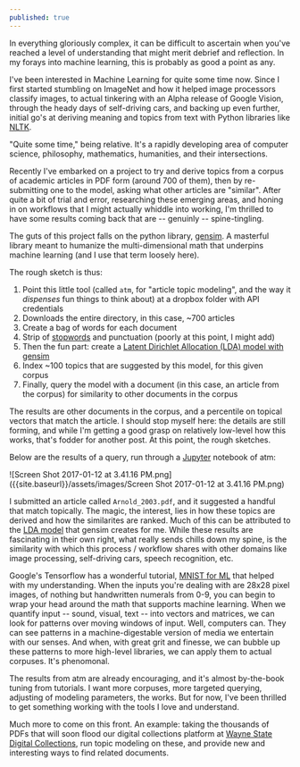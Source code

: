 ```yaml
---
published: true
---
```

In everything gloriously complex, it can be difficult to ascertain when you've reached a level of understanding that might merit debrief and reflection.  In my forays into machine learning, this is probably as good a point as any.

I've been interested in Machine Learning for quite some time now.  Since I first started stumbling on ImageNet and how it helped image processors classify images, to actual tinkering with an Alpha release of Google Vision, through the heady days of self-driving cars, and backing up even further, initial go's at deriving meaning and topics from text with Python libraries like [NLTK](http://www.nltk.org/).

"Quite some time," being relative.  It's a rapidly developing area of computer science, philosophy, mathematics, humanities, and their intersections.

Recently I've embarked on a project to try and derive topics from a corpus of academic articles in PDF form (around 700 of them), then by re-submitting one to the model, asking what other articles are "similar".  After quite a bit of trial and error, researching these emerging areas, and honing in on workflows that I might actually whiddle into working, I'm thrilled to have some results coming back that are -- genuinly -- spine-tingling.  

The guts of this project falls on the python library, [gensim](https://radimrehurek.com/gensim/).  A masterful library meant to humanize the multi-dimensional math that underpins machine learning (and I use that term loosely here).  

The rough sketch is thus:

1. Point this little tool (called `atm`, for "article topic modeling", and the way it _dispenses_ fun things to think about) at a dropbox folder with API credentials
2. Downloads the entire directory, in this case, ~700 articles
3. Create a bag of words for each document
4. Strip of [stopwords](https://en.wikipedia.org/wiki/Stop_words) and punctuation (poorly at this point, I might add)
5. Then the fun part: create a [Latent Dirichlet Allocation (LDA) model with gensim](https://radimrehurek.com/gensim/models/ldamodel.html)
6. Index ~100 topics that are suggested by this model, for this given corpus
7. Finally, query the model with a document (in this case, an article from the corpus) for similarity to other documents in the corpus

The results are other documents in the corpus, and a percentile on topical vectors that match the article.  I should stop myself here: the details are still forming, and while I'm getting a good grasp on relatively low-level how this works, that's fodder for another post.  At this point, the rough sketches.

Below are the results of a query, run through a [Jupyter](https://jupyter.org/) notebook of atm:

![Screen Shot 2017-01-12 at 3.41.16 PM.png]({{site.baseurl}}/assets/images/Screen Shot 2017-01-12 at 3.41.16 PM.png)

I submitted an article called `Arnold_2003.pdf`, and it suggested a handful that match topically.  The magic, the interest, lies in how these topics are derived and how the similarites are ranked.  Much of this can be attributed to the [LDA model](https://en.wikipedia.org/wiki/Latent_Dirichlet_allocation) that gensim creates for me.  While these results are fascinating in their own right, what really sends chills down my spine, is the similarity with which this process / workflow shares with other domains like image processing, self-driving cars, speech recognition, etc.

Google's Tensorflow has a wonderful tutorial, [MNIST for ML](https://www.tensorflow.org/tutorials/mnist/beginners/) that helped with my understanding.  When the inputs you're dealing with are 28x28 pixel images, of nothing but handwritten numerals from 0-9, you can begin to wrap your head around the math that supports machine learning.  When we quantify input -- sound, visual, text -- into vectors and matrices, we can look for patterns over moving windows of input.  Well, computers can.  They can see patterns in a machine-digestable version of media we entertain with our senses.  And when, with great grit and finesse, we can bubble up these patterns to more high-level libraries, we can apply them to actual corpuses.  It's phenomonal.  

The results from atm are already encouraging, and it's almost by-the-book tuning from tutorials.  I want more corpuses, more targeted querying, adjusting of modeling parameters, the works.  But for now, I've been thrilled to get something working with the tools I love and understand.

Much more to come on this front.  An example: taking the thousands of PDFs that will soon flood our digital collections platform at [Wayne State Digital Collections](https://digital.library.wayne.edu/digitalcollections/), run topic modeling on these, and provide new and interesting ways to find related documents.










